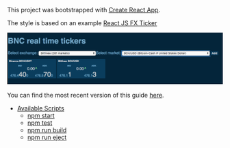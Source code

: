 This project was bootstrapped with [Create React App](https://github.com/facebookincubator/create-react-app).

The style is based on an example [React JS FX Ticker](https://codepen.io/luanped/pen/RWpegv)

![demo tickers](img/demo-crypto-tickers.png)

You can find the most recent version of this guide [here](https://github.com/facebookincubator/create-react-app/blob/master/packages/react-scripts/template/README.md).

- [Available Scripts](#available-scripts)
  - [npm start](#npm-start)
  - [npm test](#npm-test)
  - [npm run build](#npm-run-build)
  - [npm run eject](#npm-run-eject)
